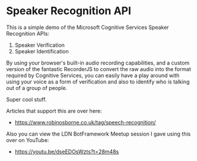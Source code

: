 # Speaker Recognition API

This is a simple demo of the Microsoft Cognitive Services Speaker Recognition APIs:

1. Speaker Verification
1. Speaker Identification

By using your browser's built-in audio recording capabilities, and a custom version of the fantastic RecorderJS to convert the raw audio into the format required by Cognitive Services, you can easily have a play around with using your voice as a form of verification and also to identify who is talking out of a group of people.

Super cool stuff.


Articles that support this are over here:

* https://www.robinosborne.co.uk/tag/speech-recognition/

Also you can view the LDN BotFramework Meetup session I gave using this over on YouTube:

* https://youtu.be/dseEDOsWzts?t=28m48s
